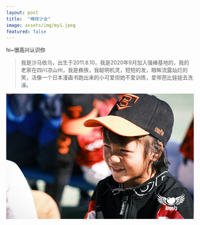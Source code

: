 ```yaml
---
layout: post
title:  "棒球少女"
image: assets/img/my1.jpeg
featured: false
---
```



hi~很高兴认识你


> 我是沙马依乌，出生于2011.8.10，我是2020年9月加入强棒基地的，我的老家在四川凉山州，我是彝族，我聪明机灵，短短的发，眼眸流露灿烂的笑，活像一个日本漫画书跑出来的小可爱但她不爱训练，爱带芭比娃娃去洗澡。


![cover](../assets/img/my1.jpeg)